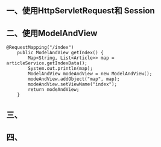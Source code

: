## 一、使用HttpServletRequest和 Session
## 二、使用ModelAndView
```
@RequestMapping("/index")
	public ModelAndView getIndex() {
		Map<String, List<Article>> map = articleService.getIndexData();
		System.out.println(map);
		ModelAndView modeAndView = new ModelAndView();
		modeAndView.addObject("map", map);
		modeAndView.setViewName("index");
		return modeAndView;
	}
```
## 三、
## 四、
